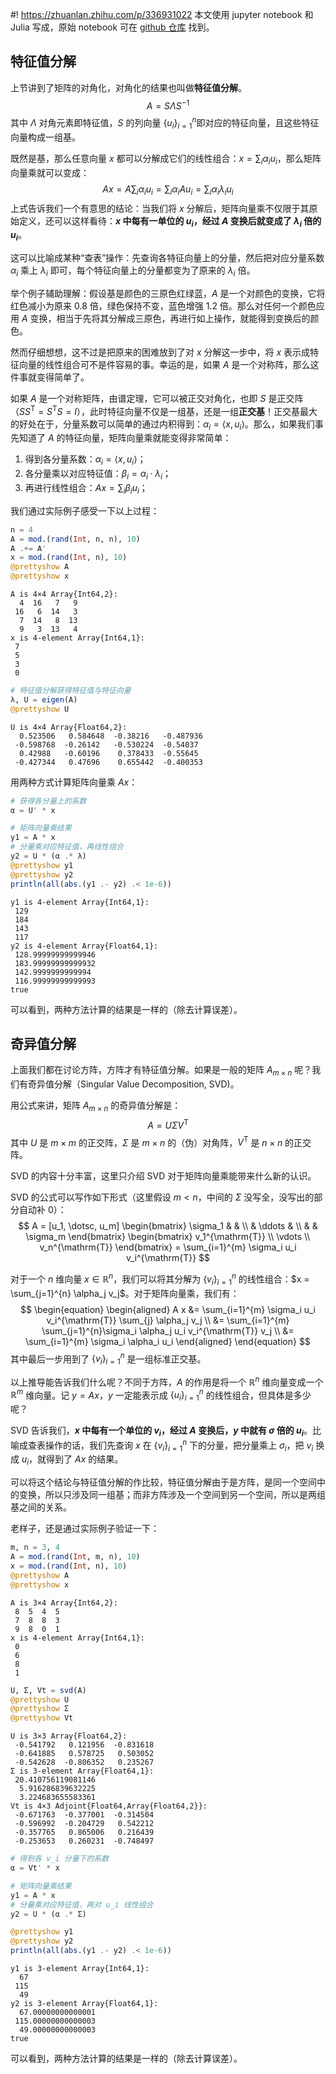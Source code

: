 #! https://zhuanlan.zhihu.com/p/336931022
本文使用 jupyter notebook 和 Julia 写成，原始 notebook 可在 [github 仓库](https://github.com/HQJo/LinearAlgebraNotes) 找到。

## 特征值分解

上节讲到了矩阵的对角化，对角化的结果也叫做**特征值分解**。
$$
    A = S \Lambda S^{-1}
$$
其中 $\Lambda$ 对角元素即特征值，$S$ 的列向量 $\{u_i\}_{i=1}^{n}$即对应的特征向量，且这些特征向量构成一组基。

既然是基，那么任意向量 $x$ 都可以分解成它们的线性组合：$x = \sum_{i} \alpha_i u_i$，那么矩阵向量乘就可以变成：
$$
    A x = A \sum_{i} \alpha_i u_i = \sum_{i} \alpha_i A u_i = \sum_{i} \alpha_i \lambda_i u_i
$$
上式告诉我们一个有意思的结论：当我们将 $x$ 分解后，矩阵向量乘不仅限于其原始定义，还可以这样看待：**$x$ 中每有一单位的 $u_i$，经过 $A$ 变换后就变成了 $\lambda_i$ 倍的 $u_i$**。

这可以比喻成某种“查表”操作：先查询各特征向量上的分量，然后把对应分量系数 $\alpha_i$ 乘上 $\lambda_i$ 即可，每个特征向量上的分量都变为了原来的 $\lambda_i$ 倍。

举个例子辅助理解：假设基是颜色的三原色红绿蓝，$A$ 是一个对颜色的变换，它将红色减小为原来 0.8 倍，绿色保持不变，蓝色增强 1.2 倍。那么对任何一个颜色应用 $A$ 变换，相当于先将其分解成三原色，再进行如上操作，就能得到变换后的颜色。

然而仔细想想，这不过是把原来的困难放到了对 $x$ 分解这一步中，将 $x$ 表示成特征向量的线性组合可不是件容易的事。幸运的是，如果 $A$ 是一个对称阵，那么这件事就变得简单了。

如果 $A$ 是一个对称矩阵，由谱定理，它可以被正交对角化，也即 $S$ 是正交阵（$S S^{\mathrm{T}} = S^{\mathrm{T}} S = I$），此时特征向量不仅是一组基，还是一组**正交基**！正交基最大的好处在于，分量系数可以简单的通过内积得到：$\alpha_i = \langle x, u_i \rangle$。那么，如果我们事先知道了 $A$ 的特征向量，矩阵向量乘就能变得非常简单：

1. 得到各分量系数：$\alpha_i = \langle x, u_i \rangle$；
2. 各分量乘以对应特征值：$\beta_i = \alpha_i \cdot \lambda_i$；
3. 再进行线性组合：$A x = \sum_{i} \beta_i u_i$；

我们通过实际例子感受一下以上过程：


```julia
n = 4
A = mod.(rand(Int, n, n), 10)
A .+= A'
x = mod.(rand(Int, n), 10)
@prettyshow A
@prettyshow x
```

    A is 4×4 Array{Int64,2}:
      4  16   7   9
     16   6  14   3
      7  14   8  13
      9   3  13   4
    x is 4-element Array{Int64,1}:
     7
     5
     3
     0



```julia
# 特征值分解获得特征值与特征向量
λ, U = eigen(A)
@prettyshow U
```

    U is 4×4 Array{Float64,2}:
      0.523506   0.584648  -0.38216   -0.487936
     -0.598768  -0.26142   -0.530224  -0.54037
      0.42988   -0.60196    0.378433  -0.55645
     -0.427344   0.47696    0.655442  -0.400353


用两种方式计算矩阵向量乘 $A x$：


```julia
# 获得各分量上的系数
α = U' * x

# 矩阵向量乘结果
y1 = A * x
# 分量乘对应特征值，再线性组合
y2 = U * (α .* λ)
@prettyshow y1
@prettyshow y2
println(all(abs.(y1 .- y2) .< 1e-6))
```

    y1 is 4-element Array{Int64,1}:
     129
     184
     143
     117
    y2 is 4-element Array{Float64,1}:
     128.99999999999946
     183.99999999999932
     142.9999999999994
     116.99999999999993
    true


可以看到，两种方法计算的结果是一样的（除去计算误差）。

## 奇异值分解

上面我们都在讨论方阵，方阵才有特征值分解。如果是一般的矩阵 $A_{m\times n}$ 呢？我们有奇异值分解（Singular Value Decomposition, SVD)。

用公式来讲，矩阵 $A_{m\times n}$ 的奇异值分解是：
$$
    A = U \Sigma V^{\mathrm{T}}
$$
其中 $U$ 是 $m\times m$ 的正交阵，$\Sigma$ 是 $m\times n$ 的（伪）对角阵，$V^{\mathrm{T}}$ 是 $n\times n$ 的正交阵。

SVD 的内容十分丰富，这里只介绍 SVD 对于矩阵向量乘能带来什么新的认识。

SVD 的公式可以写作如下形式（这里假设 $m < n$，中间的 $\Sigma$ 没写全，没写出的部分自动补 0）：
$$
    A = [u_1, \dotsc, u_m]
    \begin{bmatrix} \sigma_1 & & \\ & \ddots & \\ & & \sigma_m \end{bmatrix}
    \begin{bmatrix} v_1^{\mathrm{T}} \\ \vdots \\ v_n^{\mathrm{T}} \end{bmatrix} = \sum_{i=1}^{m} \sigma_i u_i v_i^{\mathrm{T}}
$$

对于一个 $n$ 维向量 $x \in \mathbb{R}^{n}$，我们可以将其分解为 $\{v_i\}_{i=1}^{n}$ 的线性组合：$x = \sum_{j=1}^{n} \alpha_j v_j$。对于矩阵向量乘，我们有：
$$
\begin{equation}
    \begin{aligned}
        A x &= \sum_{i=1}^{m} \sigma_i u_i v_i^{\mathrm{T}} \sum_{j} \alpha_j v_j \\
        &= \sum_{i=1}^{m} \sum_{j=1}^{n}\sigma_i \alpha_j u_i v_i^{\mathrm{T}} v_j \\
        &= \sum_{i=1}^{m} \sigma_i \alpha_i u_i
    \end{aligned}
\end{equation}
$$
其中最后一步用到了 $\{v_i\}_{i=1}^{n}$ 是一组标准正交基。

以上推导能告诉我们什么呢？不同于方阵，$A$ 的作用是将一个 $\mathbb{R}^{n}$ 维向量变成一个 $\mathbb{R}^{m}$ 维向量。记 $y = Ax$，$y$ 一定能表示成 $\{u_i\}_{i=1}^{n}$ 的线性组合，但具体是多少呢？

SVD 告诉我们，**$x$ 中每有一个单位的 $v_i$，经过 $A$ 变换后，$y$ 中就有 $\sigma$ 倍的 $u_i$**。比喻成查表操作的话，我们先查询 $x$ 在 $\{v_i\}_{i=1}^{n}$ 下的分量，把分量乘上 $\sigma_i$，把 $v_i$ 换成 $u_i$，就得到了 $Ax$ 的结果。

可以将这个结论与特征值分解的作比较，特征值分解由于是方阵，是同一个空间中的变换，所以只涉及同一组基；而非方阵涉及一个空间到另一个空间，所以是两组基之间的关系。

老样子，还是通过实际例子验证一下：


```julia
m, n = 3, 4
A = mod.(rand(Int, m, n), 10)
x = mod.(rand(Int, n), 10)
@prettyshow A
@prettyshow x
```

    A is 3×4 Array{Int64,2}:
     8  5  4  5
     7  8  8  3
     9  8  0  1
    x is 4-element Array{Int64,1}:
     0
     6
     8
     1



```julia
U, Σ, Vt = svd(A)
@prettyshow U
@prettyshow Σ
@prettyshow Vt
```

    U is 3×3 Array{Float64,2}:
     -0.541792   0.121956  -0.831618
     -0.641885   0.578725   0.503052
     -0.542628  -0.806352   0.235267
    Σ is 3-element Array{Float64,1}:
     20.410756119081146
      5.916286839632225
      3.224683655583361
    Vt is 4×3 Adjoint{Float64,Array{Float64,2}}:
     -0.671763  -0.377001  -0.314504
     -0.596992  -0.204729   0.542212
     -0.357765   0.865006   0.216439
     -0.253653   0.260231  -0.748497



```julia
# 得到各 v_i 分量下的系数
α = Vt' * x

# 矩阵向量乘结果
y1 = A * x
# 分量乘对应特征值，再对 u_i 线性组合
y2 = U * (α .* Σ)

@prettyshow y1
@prettyshow y2
println(all(abs.(y1 .- y2) .< 1e-6))
```

    y1 is 3-element Array{Int64,1}:
      67
     115
      49
    y2 is 3-element Array{Float64,1}:
      67.00000000000001
     115.00000000000003
      49.00000000000003
    true


可以看到，两种方法计算的结果是一样的（除去计算误差）。
